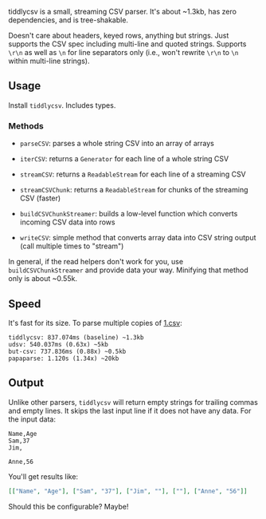 tiddlycsv is a small, streaming CSV parser.
It's about ~1.3kb, has zero dependencies, and is tree-shakable.

Doesn't care about headers, keyed rows, anything but strings.
Just supports the CSV spec including multi-line and quoted strings.
Supports `\r\n` as well as `\n` for line separators only (i.e., won't rewrite `\r\n` to `\n` within multi-line strings).

## Usage

Install `tiddlycsv`.
Includes types.

### Methods

- `parseCSV`: parses a whole string CSV into an array of arrays

- `iterCSV`: returns a `Generator` for each line of a whole string CSV

- `streamCSV`: returns a `ReadableStream` for each line of a streaming CSV

- `streamCSVChunk`: returns a `ReadableStream` for chunks of the streaming CSV (faster)

- `buildCSVChunkStreamer`: builds a low-level function which converts incoming CSV data into rows

- `writeCSV`: simple method that converts array data into CSV string output (call multiple times to "stream")

In general, if the read helpers don't work for you, use `buildCSVChunkStreamer` and provide data your way.
Minifying that method only is about ~0.55k.

## Speed

It's fast for its size.
To parse multiple copies of [1.csv](https://github.com/Keyang/csvbench/blob/master/1.csv):

```
tiddlycsv: 837.074ms (baseline) ~1.3kb
udsv: 540.037ms (0.63x) ~5kb
but-csv: 737.836ms (0.88x) ~0.5kb
papaparse: 1.120s (1.34x) ~20kb
```

## Output

Unlike other parsers, `tiddlycsv` will return empty strings for trailing commas and empty lines.
It skips the last input line if it does not have any data.
For the input data:

```csv
Name,Age
Sam,37
Jim,

Anne,56
```

You'll get results like:

```json
[["Name", "Age"], ["Sam", "37"], ["Jim", ""], [""], ["Anne", "56"]]
```

Should this be configurable?
Maybe!
